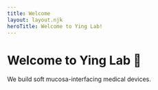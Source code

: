 ```yaml
---
title: Welcome
layout: layout.njk
heroTitle: Welcome to Ying Lab!
---
```


# Welcome to Ying Lab 🧪

We build soft mucosa-interfacing medical devices.